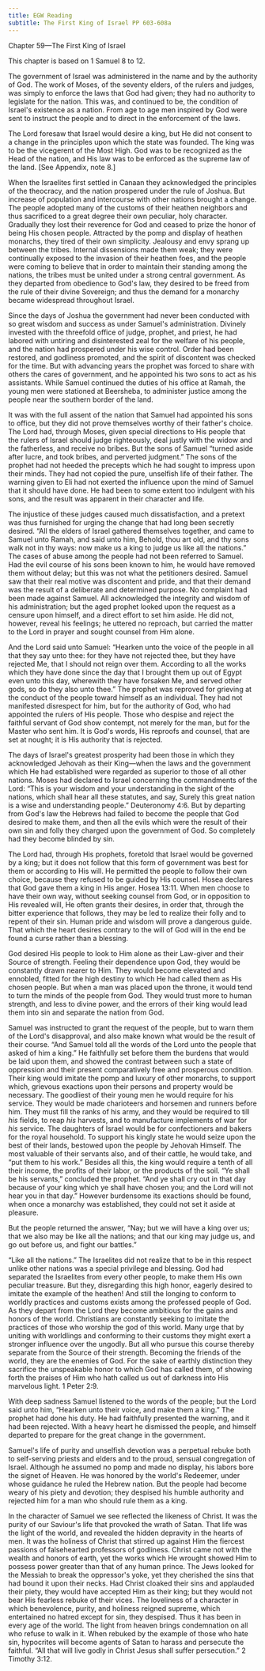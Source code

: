 ```yaml
---
title: EGW Reading
subtitle: The First King of Israel PP 603-608a
---
```


Chapter 59—The First King of Israel

This chapter is based on 1 Samuel 8 to 12.

The government of Israel was administered in the name and by the authority of God. The work of Moses, of the seventy elders, of the rulers and judges, was simply to enforce the laws that God had given; they had no authority to legislate for the nation. This was, and continued to be, the condition of Israel's existence as a nation. From age to age men inspired by God were sent to instruct the people and to direct in the enforcement of the laws.

The Lord foresaw that Israel would desire a king, but He did not consent to a change in the principles upon which the state was founded. The king was to be the vicegerent of the Most High. God was to be recognized as the Head of the nation, and His law was to be enforced as the supreme law of the land. \[See Appendix, note 8.\]

When the Israelites first settled in Canaan they acknowledged the principles of the theocracy, and the nation prospered under the rule of Joshua. But increase of population and intercourse with other nations brought a change. The people adopted many of the customs of their heathen neighbors and thus sacrificed to a great degree their own peculiar, holy character. Gradually they lost their reverence for God and ceased to prize the honor of being His chosen people. Attracted by the pomp and display of heathen monarchs, they tired of their own simplicity. Jealousy and envy sprang up between the tribes. Internal dissensions made them weak; they were continually exposed to the invasion of their heathen foes, and the people were coming to believe that in order to maintain their standing among the nations, the tribes must be united under a strong central government. As they departed from obedience to God's law, they desired to be freed from the rule of their divine Sovereign; and thus the demand for a monarchy became widespread throughout Israel.

Since the days of Joshua the government had never been conducted with so great wisdom and success as under Samuel's administration. Divinely invested with the threefold office of judge, prophet, and priest, he had labored with untiring and disinterested zeal for the welfare of his people, and the nation had prospered under his wise control. Order had been restored, and godliness promoted, and the spirit of discontent was checked for the time. But with advancing years the prophet was forced to share with others the cares of government, and he appointed his two sons to act as his assistants. While Samuel continued the duties of his office at Ramah, the young men were stationed at Beersheba, to administer justice among the people near the southern border of the land.

It was with the full assent of the nation that Samuel had appointed his sons to office, but they did not prove themselves worthy of their father's choice. The Lord had, through Moses, given special directions to His people that the rulers of Israel should judge righteously, deal justly with the widow and the fatherless, and receive no bribes. But the sons of Samuel “turned aside after lucre, and took bribes, and perverted judgment.” The sons of the prophet had not heeded the precepts which he had sought to impress upon their minds. They had not copied the pure, unselfish life of their father. The warning given to Eli had not exerted the influence upon the mind of Samuel that it should have done. He had been to some extent too indulgent with his sons, and the result was apparent in their character and life.

The injustice of these judges caused much dissatisfaction, and a pretext was thus furnished for urging the change that had long been secretly desired. “All the elders of Israel gathered themselves together, and came to Samuel unto Ramah, and said unto him, Behold, thou art old, and thy sons walk not in thy ways: now make us a king to judge us like all the nations.” The cases of abuse among the people had not been referred to Samuel. Had the evil course of his sons been known to him, he would have removed them without delay; but this was not what the petitioners desired. Samuel saw that their real motive was discontent and pride, and that their demand was the result of a deliberate and determined purpose. No complaint had been made against Samuel. All acknowledged the integrity and wisdom of his administration; but the aged prophet looked upon the request as a censure upon himself, and a direct effort to set him aside. He did not, however, reveal his feelings; he uttered no reproach, but carried the matter to the Lord in prayer and sought counsel from Him alone.

And the Lord said unto Samuel: “Hearken unto the voice of the people in all that they say unto thee: for they have not rejected thee, but they have rejected Me, that I should not reign over them. According to all the works which they have done since the day that I brought them up out of Egypt even unto this day, wherewith they have forsaken Me, and served other gods, so do they also unto thee.” The prophet was reproved for grieving at the conduct of the people toward himself as an individual. They had not manifested disrespect for him, but for the authority of God, who had appointed the rulers of His people. Those who despise and reject the faithful servant of God show contempt, not merely for the man, but for the Master who sent him. It is God's words, His reproofs and counsel, that are set at nought; it is His authority that is rejected.

The days of Israel's greatest prosperity had been those in which they acknowledged Jehovah as their King—when the laws and the government which He had established were regarded as superior to those of all other nations. Moses had declared to Israel concerning the commandments of the Lord: “This is your wisdom and your understanding in the sight of the nations, which shall hear all these statutes, and say, Surely this great nation is a wise and understanding people.” Deuteronomy 4:6. But by departing from God's law the Hebrews had failed to become the people that God desired to make them, and then all the evils which were the result of their own sin and folly they charged upon the government of God. So completely had they become blinded by sin.

The Lord had, through His prophets, foretold that Israel would be governed by a king; but it does not follow that this form of government was best for them or according to His will. He permitted the people to follow their own choice, because they refused to be guided by His counsel. Hosea declares that God gave them a king in His anger. Hosea 13:11. When men choose to have their own way, without seeking counsel from God, or in opposition to His revealed will, He often grants their desires, in order that, through the bitter experience that follows, they may be led to realize their folly and to repent of their sin. Human pride and wisdom will prove a dangerous guide. That which the heart desires contrary to the will of God will in the end be found a curse rather than a blessing.

God desired His people to look to Him alone as their Law-giver and their Source of strength. Feeling their dependence upon God, they would be constantly drawn nearer to Him. They would become elevated and ennobled, fitted for the high destiny to which He had called them as His chosen people. But when a man was placed upon the throne, it would tend to turn the minds of the people from God. They would trust more to human strength, and less to divine power, and the errors of their king would lead them into sin and separate the nation from God.

Samuel was instructed to grant the request of the people, but to warn them of the Lord's disapproval, and also make known what would be the result of their course. “And Samuel told all the words of the Lord unto the people that asked of him a king.” He faithfully set before them the burdens that would be laid upon them, and showed the contrast between such a state of oppression and their present comparatively free and prosperous condition. Their king would imitate the pomp and luxury of other monarchs, to support which, grievous exactions upon their persons and property would be necessary. The goodliest of their young men he would require for his service. They would be made charioteers and horsemen and runners before him. They must fill the ranks of his army, and they would be required to till _his_ fields, to reap _his_ harvests, and to manufacture implements of war for _his_ service. The daughters of Israel would be for confectioners and bakers for the royal household. To support his kingly state he would seize upon the best of their lands, bestowed upon the people by Jehovah Himself. The most valuable of their servants also, and of their cattle, he would take, and “put them to his work.” Besides all this, the king would require a tenth of all their income, the profits of their labor, or the products of the soil. “Ye shall be his servants,” concluded the prophet. “And ye shall cry out in that day because of your king which ye shall have chosen you; and the Lord will not hear you in that day.” However burdensome its exactions should be found, when once a monarchy was established, they could not set it aside at pleasure.

But the people returned the answer, “Nay; but we will have a king over us; that we also may be like all the nations; and that our king may judge us, and go out before us, and fight our battles.”

“Like all the nations.” The Israelites did not realize that to be in this respect unlike other nations was a special privilege and blessing. God had separated the Israelites from every other people, to make them His own peculiar treasure. But they, disregarding this high honor, eagerly desired to imitate the example of the heathen! And still the longing to conform to worldly practices and customs exists among the professed people of God. As they depart from the Lord they become ambitious for the gains and honors of the world. Christians are constantly seeking to imitate the practices of those who worship the god of this world. Many urge that by uniting with worldlings and conforming to their customs they might exert a stronger influence over the ungodly. But all who pursue this course thereby separate from the Source of their strength. Becoming the friends of the world, they are the enemies of God. For the sake of earthly distinction they sacrifice the unspeakable honor to which God has called them, of showing forth the praises of Him who hath called us out of darkness into His marvelous light. 1 Peter 2:9.

With deep sadness Samuel listened to the words of the people; but the Lord said unto him, “Hearken unto their voice, and make them a king.” The prophet had done his duty. He had faithfully presented the warning, and it had been rejected. With a heavy heart he dismissed the people, and himself departed to prepare for the great change in the government.

Samuel's life of purity and unselfish devotion was a perpetual rebuke both to self-serving priests and elders and to the proud, sensual congregation of Israel. Although he assumed no pomp and made no display, his labors bore the signet of Heaven. He was honored by the world's Redeemer, under whose guidance he ruled the Hebrew nation. But the people had become weary of his piety and devotion; they despised his humble authority and rejected him for a man who should rule them as a king.

In the character of Samuel we see reflected the likeness of Christ. It was the purity of our Saviour's life that provoked the wrath of Satan. That life was the light of the world, and revealed the hidden depravity in the hearts of men. It was the holiness of Christ that stirred up against Him the fiercest passions of falsehearted professors of godliness. Christ came not with the wealth and honors of earth, yet the works which He wrought showed Him to possess power greater than that of any human prince. The Jews looked for the Messiah to break the oppressor's yoke, yet they cherished the sins that had bound it upon their necks. Had Christ cloaked their sins and applauded their piety, they would have accepted Him as their king; but they would not bear His fearless rebuke of their vices. The loveliness of a character in which benevolence, purity, and holiness reigned supreme, which entertained no hatred except for sin, they despised. Thus it has been in every age of the world. The light from heaven brings condemnation on all who refuse to walk in it. When rebuked by the example of those who hate sin, hypocrites will become agents of Satan to harass and persecute the faithful. “All that will live godly in Christ Jesus shall suffer persecution.” 2 Timothy 3:12.